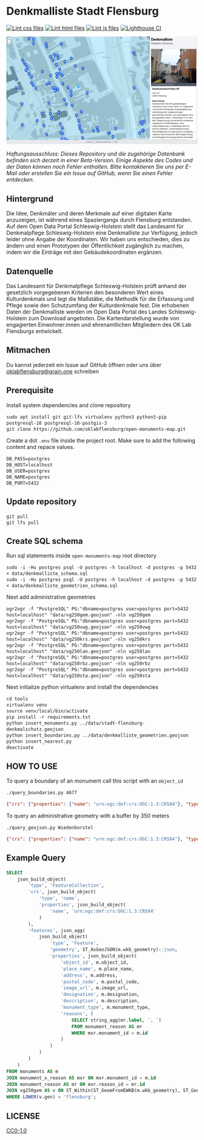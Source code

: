 # Denkmalliste Stadt Flensburg

[![Lint css files](https://github.com/oklabflensburg/open-monuments-map/actions/workflows/lint-css.yml/badge.svg)](https://github.com/oklabflensburg/open-monuments-map/actions/workflows/lint-css.yml)
[![Lint html files](https://github.com/oklabflensburg/open-monuments-map/actions/workflows/lint-html.yml/badge.svg)](https://github.com/oklabflensburg/open-monuments-map/actions/workflows/lint-html.yml)
[![Lint js files](https://github.com/oklabflensburg/open-monuments-map/actions/workflows/lint-js.yml/badge.svg)](https://github.com/oklabflensburg/open-monuments-map/actions/workflows/lint-js.yml)
[![Lighthouse CI](https://github.com/oklabflensburg/open-monuments-map/actions/workflows/lighthouse.yml/badge.svg)](https://github.com/oklabflensburg/open-monuments-map/actions/workflows/lighthouse.yml)


![Denkmalliste Stadt Flensburg](https://raw.githubusercontent.com/oklabflensburg/open-monuments-map/main/screenshot_denkmalschutzliste.jpg)

_Haftungsausschluss: Dieses Repository und die zugehörige Datenbank befinden sich derzeit in einer Beta-Version. Einige Aspekte des Codes und der Daten können noch Fehler enthalten. Bitte kontaktieren Sie uns per E-Mail oder erstellen Sie ein Issue auf GitHub, wenn Sie einen Fehler entdecken._


## Hintergrund

Die Idee, Denkmäler und deren Merkmale auf einer digitalen Karte anzuzeigen, ist während eines Spaziergangs durch Flensburg entstanden. Auf dem Open Data Portal Schleswig-Holstein stellt das Landesamt für Denkmalpflege Schleswig-Holstein eine Denkmalliste zur Verfügung, jedoch leider ohne Angabe der Koordinaten. Wir haben uns entschieden, dies zu ändern und einen Prototypen der Öffentlichkeit zugänglich zu machen, indem wir die Einträge mit den Gebäudekoordinaten ergänzen.


## Datenquelle

Das Landesamt für Denkmalpflege Schleswig-Holstein prüft anhand der gesetzlich vorgegebenen Kriterien den besonderen Wert eines Kulturdenkmals und legt die Maßstäbe, die Methodik für die Erfassung und Pflege sowie den Schutzumfang der Kulturdenkmale fest. Die erhobenen Daten der Denkmalliste werden im Open Data Portal des Landes Schleswig-Holstein zum Download angeboten. Die Kartendarstellung wurde von engagierten Einwohner:innen und ehrenamtlichen Mitgliedern des OK Lab Flensburgs entwickelt.


## Mitmachen

Du kannst jederzeit ein Issue auf GitHub öffnen oder uns über oklabflensburg@grain.one schreiben








## Prerequisite

Install system dependencies and clone repository

```
sudo apt install git git-lfs virtualenv python3 python3-pip postgresql-16 postgresql-16-postgis-3
git clone https://github.com/oklabflensburg/open-monuments-map.git
```

Create a dot `.env` file inside the project root. Make sure to add the following content and repace values.

```
DB_PASS=postgres
DB_HOST=localhost
DB_USER=postgres
DB_NAME=postgres
DB_PORT=5432
```


## Update repository

```
git pull
git lfs pull
```


## Create SQL schema

Run sql statements inside `open-monuments-map` root directory

```
sudo -i -Hu postgres psql -U postgres -h localhost -d postgres -p 5432 < data/denkmalliste_schema.sql
sudo -i -Hu postgres psql -U postgres -h localhost -d postgres -p 5432 < data/denkmalliste_geometrien_schema.sql
```


Next add administrative geometries

```
ogr2ogr -f "PostgreSQL" PG:"dbname=postgres user=postgres port=5432 host=localhost" "data/vg250gem.geojson" -nln vg250gem
ogr2ogr -f "PostgreSQL" PG:"dbname=postgres user=postgres port=5432 host=localhost" "data/vg250vwg.geojson" -nln vg250vwg
ogr2ogr -f "PostgreSQL" PG:"dbname=postgres user=postgres port=5432 host=localhost" "data/vg250krs.geojson" -nln vg250krs
ogr2ogr -f "PostgreSQL" PG:"dbname=postgres user=postgres port=5432 host=localhost" "data/vg250lan.geojson" -nln vg250lan
ogr2ogr -f "PostgreSQL" PG:"dbname=postgres user=postgres port=5432 host=localhost" "data/vg250rbz.geojson" -nln vg250rbz
ogr2ogr -f "PostgreSQL" PG:"dbname=postgres user=postgres port=5432 host=localhost" "data/vg250sta.geojson" -nln vg250sta
```


Next initialize python virtualenv and install the dependencies

```
cd tools
virtualenv venv
source venv/local/bin/activate
pip install -r requirements.txt
python insert_monuments.py ../data/stadt-flensburg-denkmalschutz.geojson
python insert_boundaries.py ../data/denkmalliste_geometrien.geojson
python insert_nearest.py
deactivate
```


## HOW TO USE


To query a boundary of an monument call this script with an `object_id`

```
./query_boundaries.py 4677
```

```json
{"crs": {"properties": {"name": "urn:ogc:def:crs:OGC:1.3:CRS84"}, "type": "name"}, "features": [{"geometry": {"coordinates": [[[10.473906, 54.268938], [10.474305, 54.268966], [10.474323, 54.268879], [10.473924, 54.26885], [10.473906, 54.268938]]], "type": "Polygon"}, "properties": {"object_id": "4677"}, "type": "Feature"}], "type": "FeatureCollection"}
```


To query an administrative geometry with a buffer by 350 meters

```
./query_geojson.py Wiedenborstel
```

```json
{"crs": {"properties": {"name": "urn:ogc:def:crs:OGC:1.3:CRS84"}, "type": "name"}, "features": [{"geometry": {"coordinates": [[[9.737154, 54.041516], [9.736735, 54.042374], [9.736698, 54.042454], [9.73641, 54.04311], [9.735614, 54.04376], [9.735067, 54.044321], [9.734727, 54.044936], [9.734607, 54.045578], [9.734713, 54.046222], [9.735041, 54.046839], [9.735567, 54.047561], [9.736286, 54.048271], [9.740882, 54.051691], [9.741717, 54.052187], [9.743463, 54.053016], [9.74434, 54.053355], [9.745311, 54.053586], [9.746341, 54.053701], [9.749554, 54.053872], [9.751125, 54.054024], [9.753842, 54.054889], [9.754684, 54.055104], [9.755576, 54.055232], [9.756492, 54.055267], [9.757405, 54.05521], [9.759331, 54.05499], [9.760373, 54.054875], [9.764946, 54.056171], [9.765929, 54.056382], [9.766964, 54.056477], [9.76801, 54.056451], [9.769028, 54.056306], [9.775747, 54.054924], [9.777342, 54.05468], [9.778022, 54.054546], [9.781149, 54.053792], [9.781931, 54.053557], [9.782638, 54.05325], [9.783249, 54.05288], [9.784607, 54.051908], [9.784754, 54.051882], [9.785748, 54.051635], [9.786637, 54.051276], [9.787386, 54.050819], [9.787964, 54.050283], [9.788347, 54.04969], [9.788519, 54.049063], [9.788475, 54.048429], [9.788215, 54.047813], [9.787751, 54.047241], [9.7871, 54.046734], [9.785562, 54.04576], [9.783264, 54.043586], [9.782619, 54.043092], [9.781822, 54.042683], [9.7803, 54.042047], [9.779656, 54.040915], [9.779787, 54.040433], [9.779846, 54.040122], [9.779886, 54.039726], [9.78002, 54.039524], [9.780258, 54.039063], [9.780374, 54.038585], [9.780446, 54.03793], [9.780402, 54.037279], [9.780132, 54.036647], [9.779647, 54.036062], [9.779603, 54.036028], [9.779602, 54.035886], [9.779406, 54.035298], [9.779023, 54.034742], [9.777706, 54.033252], [9.777245, 54.032835], [9.777613, 54.031175], [9.777649, 54.030577], [9.777491, 54.029986], [9.777146, 54.029423], [9.776626, 54.028909], [9.77595, 54.028462], [9.775143, 54.028098], [9.774233, 54.027832], [9.771954, 54.027315], [9.77094, 54.027151], [9.769892, 54.027107], [9.768849, 54.027184], [9.767852, 54.02738], [9.76694, 54.027687], [9.766147, 54.028094], [9.765478, 54.028511], [9.763896, 54.028982], [9.763092, 54.028924], [9.762064, 54.028967], [9.762057, 54.028968], [9.761934, 54.028946], [9.760942, 54.028876], [9.759945, 54.028916], [9.758979, 54.029064], [9.758076, 54.029316], [9.757269, 54.029662], [9.756765, 54.029924], [9.756706, 54.029931], [9.754993, 54.029853], [9.754097, 54.029856], [9.753215, 54.029948], [9.746759, 54.030951], [9.742702, 54.031582], [9.741743, 54.031791], [9.740869, 54.032104], [9.740112, 54.032509], [9.7395, 54.032991], [9.739056, 54.033534], [9.738795, 54.034116], [9.738727, 54.034716], [9.738855, 54.035314], [9.739242, 54.036329], [9.739018, 54.03652], [9.738161, 54.037511], [9.738113, 54.037568], [9.73724, 54.038632], [9.736843, 54.039296], [9.736707, 54.039995], [9.736839, 54.040694], [9.737154, 54.041516]]], "type": "Polygon"}, "properties": {"gen": "Wiedenborstel"}, "type": "Feature"}], "type": "FeatureCollection"}
```



## Example Query

```sql
SELECT
    json_build_object(
        'type', 'FeatureCollection',
        'crs', json_build_object(
            'type', 'name',
            'properties', json_build_object(
                'name', 'urn:ogc:def:crs:OGC:1.3:CRS84'
            )
        ),
        'features', json_agg(
            json_build_object(
                'type', 'Feature',
                'geometry', ST_AsGeoJSON(m.wkb_geometry)::json,
                'properties', json_build_object(
                    'object_id', m.object_id,
                    'place_name', m.place_name,
                    'address', m.address,
                    'postal_code', m.postal_code,
                    'image_url', m.image_url,
                    'designation', m.designation,
                    'description', m.description,
                    'monument_type', m.monument_type,
                    'reasons', (
                        SELECT string_agg(mr.label, ', ')
                        FROM monument_reason AS mr
                        WHERE mxr.monument_id = m.id
                    )
                )
            )
        )
    )
FROM monuments AS m
JOIN monument_x_reason AS mxr ON mxr.monument_id = m.id
JOIN monument_reason AS mr ON mxr.reason_id = mr.id
JOIN vg250gem AS v ON ST_Within(ST_GeomFromEWKB(m.wkb_geometry), ST_GeomFromEWKB(v.wkb_geometry))
WHERE LOWER(v.gen) = 'flensburg';
```



## LICENSE

[CC0-1.0](LICENSE)
